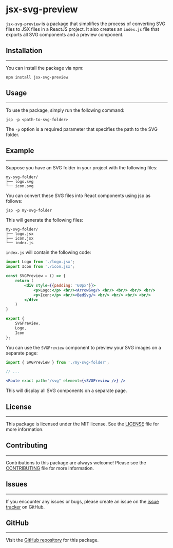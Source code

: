 # jsx-svg-preview

`jsx-svg-preview` is a package that simplifies the process of converting SVG files to JSX files in a ReactJS project. It also creates an `index.js` file that exports all SVG components and a preview component.


## Installation
---
You can install the package via npm:

```
npm install jsx-svg-preview
```
## Usage
---
To use the package, simply run the following command:

```
jsp -p <path-to-svg-folder>
```

The `-p` option is a required parameter that specifies the path to the SVG folder.


## Example
---
Suppose you have an SVG folder in your project with the following files:
```
my-svg-folder/
├── logo.svg
└── icon.svg
```

You can convert these SVG files into React components using jsp as follows:

```
jsp -p my-svg-folder
```

This will generate the following files:
```
my-svg-folder/
├── logo.jsx
├── icon.jsx
└── index.js
```

`index.js` will contain the following code:

```jsx
import Logo from './logo.jsx';
import Icon from './icon.jsx';

const SVGPreview = () => {
    return (
        <div style={{padding: '60px'}}>
            <p>Logo:</p> <br/><ArrowSvg/> <br/> <br/> <br/> <br/>
            <p>Icon:</p> <br/><BedSvg/> <br/> <br/> <br/> <br/>
        </div>
    )
}

export {
    SVGPreview,
    Logo,
    Icon
};
```

You can use the `SVGPreview` component to preview your SVG images on a separate page:

```jsx
import { SVGPreview } from './my-svg-folder';

// ...

<Route exact path="/svg" element={<SVGPreview />} />
```

This will display all SVG components on a separate page.

## License
---
This package is licensed under the MIT license. See the [LICENSE](https://github.com/Egrom92/jsx-svg-preview/blob/main/LICENSE) file for more information.

## Contributing
---
Contributions to this package are always welcome! Please see the [CONTRIBUTING](https://github.com/Egrom92/jsx-svg-preview/blob/main/CONTRIBUTING.md) file for more information.

## Issues
---
If you encounter any issues or bugs, please create an issue on the [issue tracker](https://github.com/Egrom92/jsx-svg-preview/issues) on GitHub.

## GitHub
---
Visit the [GitHub repository](https://github.com/Egrom92/jsx-svg-preview) for this package.